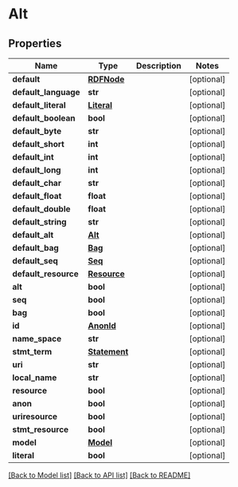 # Alt

## Properties
Name | Type | Description | Notes
------------ | ------------- | ------------- | -------------
**default** | [**RDFNode**](RDFNode.md) |  | [optional] 
**default_language** | **str** |  | [optional] 
**default_literal** | [**Literal**](Literal.md) |  | [optional] 
**default_boolean** | **bool** |  | [optional] 
**default_byte** | **str** |  | [optional] 
**default_short** | **int** |  | [optional] 
**default_int** | **int** |  | [optional] 
**default_long** | **int** |  | [optional] 
**default_char** | **str** |  | [optional] 
**default_float** | **float** |  | [optional] 
**default_double** | **float** |  | [optional] 
**default_string** | **str** |  | [optional] 
**default_alt** | [**Alt**](Alt.md) |  | [optional] 
**default_bag** | [**Bag**](Bag.md) |  | [optional] 
**default_seq** | [**Seq**](Seq.md) |  | [optional] 
**default_resource** | [**Resource**](Resource.md) |  | [optional] 
**alt** | **bool** |  | [optional] 
**seq** | **bool** |  | [optional] 
**bag** | **bool** |  | [optional] 
**id** | [**AnonId**](AnonId.md) |  | [optional] 
**name_space** | **str** |  | [optional] 
**stmt_term** | [**Statement**](Statement.md) |  | [optional] 
**uri** | **str** |  | [optional] 
**local_name** | **str** |  | [optional] 
**resource** | **bool** |  | [optional] 
**anon** | **bool** |  | [optional] 
**uriresource** | **bool** |  | [optional] 
**stmt_resource** | **bool** |  | [optional] 
**model** | [**Model**](Model.md) |  | [optional] 
**literal** | **bool** |  | [optional] 

[[Back to Model list]](../README.md#documentation-for-models) [[Back to API list]](../README.md#documentation-for-api-endpoints) [[Back to README]](../README.md)


